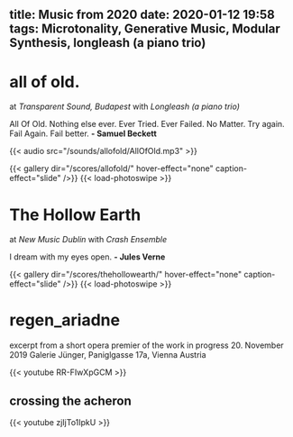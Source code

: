 title: Music from 2020
date: 2020-01-12 19:58
tags: Microtonality, Generative Music, Modular Synthesis, longleash (a piano trio)
---

all of old.
===========
at *Transparent Sound, Budapest* with *Longleash (a piano trio)*

All Of Old. Nothing else ever. Ever Tried. Ever Failed. No Matter.
Try again. Fail Again. Fail better. **- Samuel Beckett**

{{< audio src="/sounds/allofold/AllOfOld.mp3" >}}

{{< gallery dir="/scores/allofold/" hover-effect="none" caption-effect="slide" />}} {{< load-photoswipe >}}


The Hollow Earth
================
at *New Music Dublin* with *Crash Ensemble*

I dream with my eyes open. **- Jules Verne**

{{< gallery dir="/scores/thehollowearth/" hover-effect="none" caption-effect="slide" />}} {{< load-photoswipe >}}



regen_ariadne
=============

excerpt from a short opera
premier of the work in progress
20. November 2019
Galerie Jünger, Paniglgasse 17a, Vienna Austria


{{< youtube RR-FIwXpGCM >}}


crossing the acheron
--------------------


{{< youtube zjIjTo1IpkU >}}



